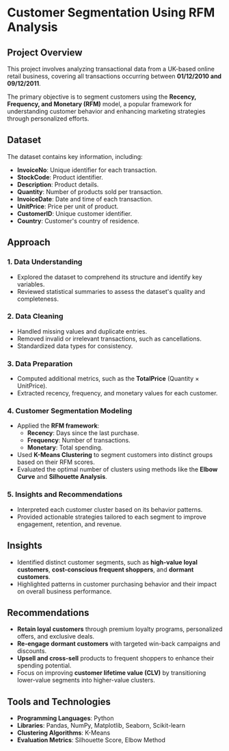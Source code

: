 # **Customer Segmentation Using RFM Analysis**

## **Project Overview**
This project involves analyzing transactional data from a UK-based online retail business, covering all transactions occurring between **01/12/2010 and 09/12/2011**. 

The primary objective is to segment customers using the **Recency, Frequency, and Monetary (RFM)** model, a popular framework for understanding customer behavior and enhancing marketing strategies through personalized efforts.


## **Dataset**
The dataset contains key information, including:
- **InvoiceNo**: Unique identifier for each transaction.
- **StockCode**: Product identifier.
- **Description**: Product details.
- **Quantity**: Number of products sold per transaction.
- **InvoiceDate**: Date and time of each transaction.
- **UnitPrice**: Price per unit of product.
- **CustomerID**: Unique customer identifier.
- **Country**: Customer's country of residence.


## **Approach**

### 1. **Data Understanding**
- Explored the dataset to comprehend its structure and identify key variables.
- Reviewed statistical summaries to assess the dataset's quality and completeness.

### 2. **Data Cleaning**
- Handled missing values and duplicate entries.
- Removed invalid or irrelevant transactions, such as cancellations.
- Standardized data types for consistency.

### 3. **Data Preparation**
- Computed additional metrics, such as the **TotalPrice** (Quantity × UnitPrice).
- Extracted recency, frequency, and monetary values for each customer.

### 4. **Customer Segmentation Modeling**
- Applied the **RFM framework**:
  - **Recency**: Days since the last purchase.
  - **Frequency**: Number of transactions.
  - **Monetary**: Total spending.
- Used **K-Means Clustering** to segment customers into distinct groups based on their RFM scores.
- Evaluated the optimal number of clusters using methods like the **Elbow Curve** and **Silhouette Analysis**.

### 5. **Insights and Recommendations**
- Interpreted each customer cluster based on its behavior patterns.
- Provided actionable strategies tailored to each segment to improve engagement, retention, and revenue.


## **Insights**
- Identified distinct customer segments, such as **high-value loyal customers**, **cost-conscious frequent shoppers**, and **dormant customers**.
- Highlighted patterns in customer purchasing behavior and their impact on overall business performance.


## **Recommendations**
- **Retain loyal customers** through premium loyalty programs, personalized offers, and exclusive deals.
- **Re-engage dormant customers** with targeted win-back campaigns and discounts.
- **Upsell and cross-sell** products to frequent shoppers to enhance their spending potential.
- Focus on improving **customer lifetime value (CLV)** by transitioning lower-value segments into higher-value clusters.


## **Tools and Technologies**
- **Programming Languages**: Python
- **Libraries**: Pandas, NumPy, Matplotlib, Seaborn, Scikit-learn
- **Clustering Algorithms**: K-Means
- **Evaluation Metrics**: Silhouette Score, Elbow Method
